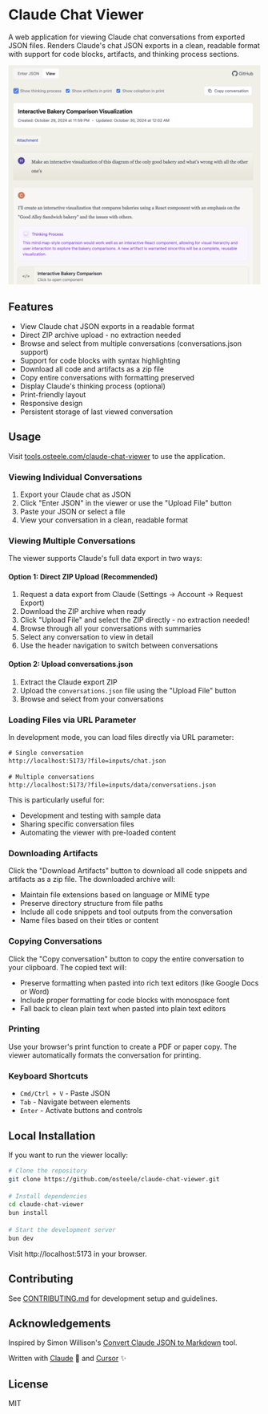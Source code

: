 # Claude Chat Viewer

A web application for viewing Claude chat conversations from exported JSON files. Renders Claude's chat JSON exports in a clean, readable format with support for code blocks, artifacts, and thinking process sections.

![Screenshot](./docs/screenshot.png)

## Features

- View Claude chat JSON exports in a readable format
- Direct ZIP archive upload - no extraction needed
- Browse and select from multiple conversations (conversations.json support)
- Support for code blocks with syntax highlighting
- Download all code and artifacts as a zip file
- Copy entire conversations with formatting preserved
- Display Claude's thinking process (optional)
- Print-friendly layout
- Responsive design
- Persistent storage of last viewed conversation

## Usage

Visit [tools.osteele.com/claude-chat-viewer](https://tools.osteele.com/claude-chat-viewer) to use the application.

### Viewing Individual Conversations

1. Export your Claude chat as JSON
2. Click "Enter JSON" in the viewer or use the "Upload File" button
3. Paste your JSON or select a file
4. View your conversation in a clean, readable format

### Viewing Multiple Conversations

The viewer supports Claude's full data export in two ways:

#### Option 1: Direct ZIP Upload (Recommended)
1. Request a data export from Claude (Settings → Account → Request Export)
2. Download the ZIP archive when ready
3. Click "Upload File" and select the ZIP directly - no extraction needed!
4. Browse through all your conversations with summaries
5. Select any conversation to view in detail
6. Use the header navigation to switch between conversations

#### Option 2: Upload conversations.json
1. Extract the Claude export ZIP
2. Upload the `conversations.json` file using the "Upload File" button
3. Browse and select from your conversations

### Loading Files via URL Parameter

In development mode, you can load files directly via URL parameter:

```
# Single conversation
http://localhost:5173/?file=inputs/chat.json

# Multiple conversations
http://localhost:5173/?file=inputs/data/conversations.json
```

This is particularly useful for:
- Development and testing with sample data
- Sharing specific conversation files
- Automating the viewer with pre-loaded content

### Downloading Artifacts

Click the "Download Artifacts" button to download all code snippets and artifacts as a zip file. The downloaded archive will:
- Maintain file extensions based on language or MIME type
- Preserve directory structure from file paths
- Include all code snippets and tool outputs from the conversation
- Name files based on their titles or content

### Copying Conversations

Click the "Copy conversation" button to copy the entire conversation to your clipboard. The copied text will:
- Preserve formatting when pasted into rich text editors (like Google Docs or Word)
- Include proper formatting for code blocks with monospace font
- Fall back to clean plain text when pasted into plain text editors

### Printing

Use your browser's print function to create a PDF or paper copy. The viewer automatically formats the conversation for printing.

### Keyboard Shortcuts

- `Cmd/Ctrl + V` - Paste JSON
- `Tab` - Navigate between elements
- `Enter` - Activate buttons and controls

## Local Installation

If you want to run the viewer locally:

```bash
# Clone the repository
git clone https://github.com/osteele/claude-chat-viewer.git

# Install dependencies
cd claude-chat-viewer
bun install

# Start the development server
bun dev
```

Visit http://localhost:5173 in your browser.

## Contributing

See [CONTRIBUTING.md](CONTRIBUTING.md) for development setup and guidelines.

## Acknowledgements

Inspired by Simon Willison's [Convert Claude JSON to
Markdown](https://observablehq.com/@simonw/convert-claude-json-to-markdown)
tool.

Written with [Claude](https://www.anthropic.com/claude) 🤖 and
[Cursor](https://www.cursor.com) ✨

## License

MIT
